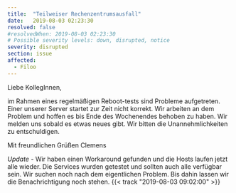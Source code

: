 ```yaml
---
title:  "Teilweiser Rechenzentrumsausfall"
date:   2019-08-03 02:23:30
resolved: false
#resolvedWhen: 2019-08-03 02:23:30
# Possible severity levels: down, disrupted, notice
severity: disrupted
section: issue
affected:
  - Filoo
---
```


Liebe KollegInnen,

im Rahmen eines regelmäßigen Reboot-tests sind Probleme aufgetreten. Einer unserer Server startet zur Zeit nicht korrekt. Wir arbeiten an dem Problem und hoffen es bis Ende des Wochenendes behoben zu haben. Wir melden uns sobald es etwas neues gibt. Wir bitten die Unannehmlichkeiten zu entschuldigen.

Mit freundlichen Grüßen
Clemens

*Update* - Wir haben einen Workaround gefunden und die Hosts laufen jetzt alle wieder. Die Services wurden getestet und sollten auch alle verfügbar sein. Wir suchen noch nach dem eigentlichen Problem. Bis dahin lassen wir die Benachrichtigung noch stehen. {{< track "2019-08-03 09:02:00" >}}
